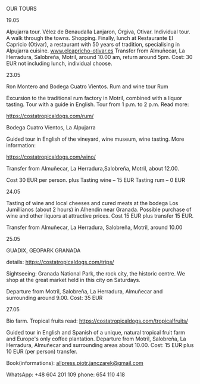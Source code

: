 OUR TOURS

19.05

Alpujarra tour. Vélez de Benaudalla Lanjaron, Órgiva, Otivar.
Individual tour. A walk through the towns. Shopping. Finally, lunch at Restaurante El Capricio (Otivar), a
restaurant with 50 years of tradition, specialising in Alpujarra cuisine.
www.elcapricho-otivar.es
Transfer from Almuñecar, La Herradura, Salobreña, Motril, around 10.00 am, return around 5pm.
Cost: 30 EUR not including lunch, individual choose.

23.05

Ron Montero and Bodega Cuatro Vientos. Rum and wine tour
Rum

Excursion to the traditional rum factory in Motril, combined with a liquor tasting. Tour with a guide in
English. Tour from 1 p.m. to 2 p.m.
Read more:


https://costatropicaldogs.com/rum/

Bodega Cuatro Vientos, La Alpujarra

Guided tour in English of the vineyard, wine museum, wine tasting.
More information:

https://costatropicaldogs.com/wino/

Transfer from Almuñecar, La Herradura,Salobreña, Motril, about 12.00.

Cost 30 EUR per person.
plus
Tasting wine – 15 EUR
Tasting rum – 0 EUR

24.05

Tasting of wine and local cheeses and cured meats at the bodega Los Jumillianos (about 2 hours) in
Alhendin near Granada. Possible purchase of wine and other liquors at attractive prices.
Cost 15 EUR plus transfer 15 EUR.

Transfer from Almuñecar, La Herradura, Salobreña, Motril, around 10.00

25.05

GUADIX, GEOPARK GRANADA

details:
https://costatropicaldogs.com/trips/

Sightseeing: Granada National Park, the rock city, the historic centre. We shop at the great market held in
this city on Saturdays.

Departure from Motril, Salobreña, La Herradura, Almuñecar and surrounding around 9.00.
Cost: 35 EUR

27.05

Bio farm. Tropical fruits
read: https://costatropicaldogs.com/tropicalfruits/

Guided tour in English and Spanish of a unique, natural tropical fruit farm and Europe's only coffee
plantation.
Departure from Motril, Salobreña, La Herradura, Almuñecar and surrounding areas about 10.00.
Cost: 15 EUR plus 10 EUR (per person) transfer.

Book(informations): allpress.piotr.janczarek@gmail.com

WhatsApp: +48 604 201 109
phone: 654 110 418